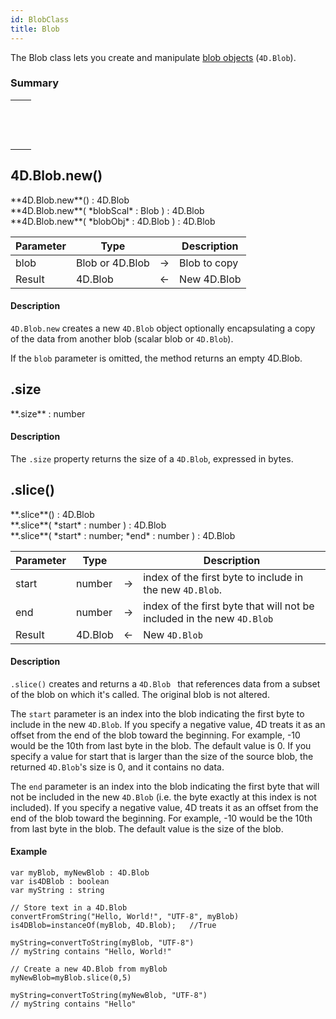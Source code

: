 ```yaml
---
id: BlobClass
title: Blob
---
```


The Blob class lets you create and manipulate [blob objects](basics/lang-blob.md#blob-types) (`4D.Blob`).

### Summary

||
|---|
|[<!-- INCLUDE #4D.Blob.new().Syntax -->](#4dblobnew)&nbsp;&nbsp;&nbsp;&nbsp;<!-- INCLUDE #4D.Blob.new().Summary -->|
|[<!-- INCLUDE #Blob.size.Syntax -->](#size)&nbsp;&nbsp;&nbsp;&nbsp;<!-- INCLUDE #Blob.size.Summary -->|
|[<!-- INCLUDE #Blob.slice().Syntax -->](#slice)&nbsp;&nbsp;&nbsp;&nbsp;<!-- INCLUDE #Blob.slice().Summary -->|

## 4D.Blob.new()


<!-- REF #4D.Blob.new().Syntax -->**4D.Blob.new**() : 4D.Blob<br/>**4D.Blob.new**( *blobScal* : Blob ) : 4D.Blob<br/>**4D.Blob.new**( *blobObj* : 4D.Blob ) : 4D.Blob<!-- END REF -->


<!-- REF #4D.Blob.new().Params -->

| Parameter | Type            |     | Description  |
| --------- | --------------- | :-: | ------------ |
| blob      | Blob or 4D.Blob | ->  | Blob to copy |
| Result    | 4D.Blob         | <-  | New 4D.Blob  |<!-- END REF -->

#### Description

`4D.Blob.new` <!-- REF #4D.Blob.new().Summary -->creates a new `4D.Blob` object optionally encapsulating a copy of the data from another blob (scalar blob or `4D.Blob`)<!-- END REF -->.

If the `blob` parameter is omitted, the method returns an empty 4D.Blob.

## .size

<!-- REF #Blob.size.Syntax -->**.size** : number<!-- END REF -->

#### Description

The `.size` property <!-- REF #Blob.size.Summary -->returns the size of a `4D.Blob`, expressed in bytes.<!-- END REF -->

## .slice()

<!-- REF #Blob.slice().Syntax -->**.slice**() : 4D.Blob<br/>**.slice**( *start* : number ) : 4D.Blob<br/>**.slice**( *start* : number; *end* : number ) : 4D.Blob<!-- END REF -->


<!-- REF #Blob.slice().Params -->
| Parameter | Type ||Description |
| --------- | ------- | :-: | --- |
| start| number    | ->  | index of the first byte to include in the new `4D.Blob`.               |
| end| number    | ->  | index of the first byte that will not be included in the new `4D.Blob` |
| Result| 4D.Blob | <-  | New `4D.Blob`|<!-- END REF -->

#### Description

`.slice()` <!-- REF #Blob.slice().Summary --> creates and returns a `4D.Blob ` that references data from a subset of the blob on which it's called. The original blob is not altered.<!-- END REF -->

The `start` parameter is an index into the blob indicating the first byte to include in the new `4D.Blob`. If you specify a negative value, 4D treats it as an offset from the end of the blob toward the beginning. For example, -10 would be the 10th from last byte in the blob. The default value is 0. If you specify a value for start that is larger than the size of the source blob, the returned `4D.Blob`'s size is 0, and it contains no data.

The `end` parameter is an index into the blob indicating the first byte that will not be included in the new `4D.Blob` (i.e. the byte exactly at this index is not included). If you specify a negative value, 4D treats it as an offset from the end of the blob toward the beginning. For example, -10 would be the 10th from last byte in the blob. The default value is the size of the blob.

#### Example

```qs
var myBlob, myNewBlob : 4D.Blob
var is4DBlob : boolean
var myString : string

// Store text in a 4D.Blob
convertFromString("Hello, World!", "UTF-8", myBlob)
is4DBlob=instanceOf(myBlob, 4D.Blob);   //True

myString=convertToString(myBlob, "UTF-8")
// myString contains "Hello, World!"

// Create a new 4D.Blob from myBlob
myNewBlob=myBlob.slice(0,5)

myString=convertToString(myNewBlob, "UTF-8")
// myString contains "Hello"
```

